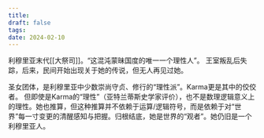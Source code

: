 ```yaml
---
title: 
draft: false
tags: 
date: 2024-02-10
---
```

利穆里亚末代[[大祭司]]。“这混沌蒙昧国度的唯一一个理性人”。
王室叛乱后失踪，后来，民间开始出现关于她的传说，但无人再见过她。

圣女团体，是利穆里亚中少数崇尚守贞、修行的“理性派”。Karma更是其中的佼佼者。
但即使是Karma的“理性”（亚特兰蒂斯史学家评价），也不是数理逻辑意义上的理性。她也推算，但这种推算并不依赖于运算/逻辑符号，而是依赖于对“世界”每一寸变更的清醒感知与把握。归根结底，她是世界的“观者”。她仍旧是一个利穆里亚人。
